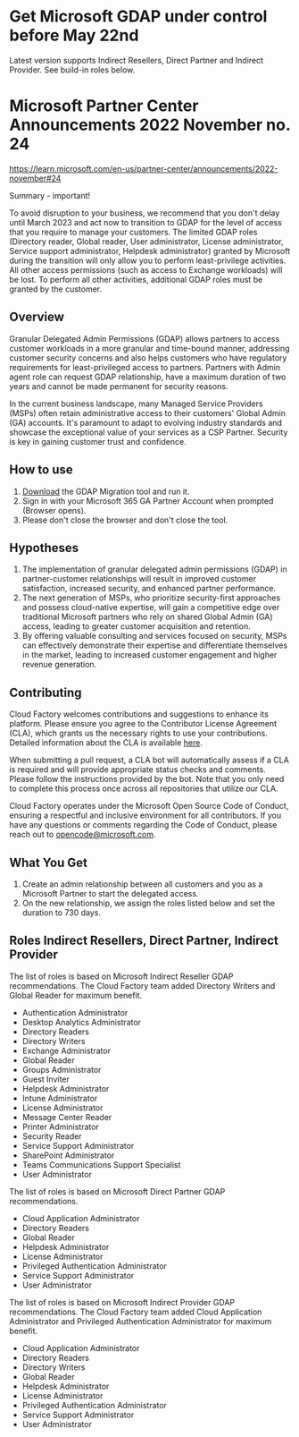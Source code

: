 # Get Microsoft GDAP under control before May 22nd
Latest version supports Indirect Resellers, Direct Partner and Indirect Provider. See build-in roles below.

# Microsoft Partner Center Announcements 2022 November no. 24 
https://learn.microsoft.com/en-us/partner-center/announcements/2022-november#24

Summary - important!

To avoid disruption to your business, we recommend that you don't delay until March 2023 and act now to transition to GDAP for the level of access that you require to manage your customers. The limited GDAP roles (Directory reader, Global reader, User administrator, License administrator, Service support administrator, Helpdesk administrator) granted by Microsoft during the transition will only allow you to perform least-privilege activities. All other access permissions (such as access to Exchange workloads) will be lost. To perform all other activities, additional GDAP roles must be granted by the customer.

## Overview
Granular Delegated Admin Permissions (GDAP) allows partners to access customer workloads in a more granular and time-bound manner, addressing customer security concerns and also helps customers who have regulatory requirements for least-privileged access to partners. Partners with Admin agent role can request GDAP relationship, have a maximum duration of two years and cannot be made permanent for security reasons.

In the current business landscape, many Managed Service Providers (MSPs) often retain administrative access to their customers' Global Admin (GA) accounts. It's paramount to adapt to evolving industry standards and showcase the exceptional value of your services as a CSP Partner. Security is key in gaining customer trust and confidence.

## How to use
1. [Download](https://github.com/cloudfactorydk/GDAPMigrationTool/releases) the GDAP Migration tool and run it.
2. Sign in with your Microsoft 365 GA Partner Account when prompted (Browser opens).
3. Please don't close the browser and don't close the tool.

## Hypotheses
1. The implementation of granular delegated admin permissions (GDAP) in partner-customer relationships will result in improved customer satisfaction, increased security, and enhanced partner performance.
2. The next generation of MSPs, who prioritize security-first approaches and possess cloud-native expertise, will gain a competitive edge over traditional Microsoft partners who rely on shared Global Admin (GA) access, leading to greater customer acquisition and retention.
3. By offering valuable consulting and services focused on security, MSPs can effectively demonstrate their expertise and differentiate themselves in the market, leading to increased customer engagement and higher revenue generation.

## Contributing
Cloud Factory welcomes contributions and suggestions to enhance its platform. Please ensure you agree to the Contributor License Agreement (CLA), which grants us the necessary rights to use your contributions. Detailed information about the CLA is available [here](https://cla.opensource.microsoft.com).

When submitting a pull request, a CLA bot will automatically assess if a CLA is required and will provide appropriate status checks and comments. Please follow the instructions provided by the bot. Note that you only need to complete this process once across all repositories that utilize our CLA.

Cloud Factory operates under the Microsoft Open Source Code of Conduct, ensuring a respectful and inclusive environment for all contributors. If you have any questions or comments regarding the Code of Conduct, please reach out to opencode@microsoft.com.

## What You Get
1. Create an admin relationship between all customers and you as a Microsoft Partner to start the delegated access.
2. On the new relationship, we assign the roles listed below and set the duration to 730 days.

## Roles Indirect Resellers, Direct Partner, Indirect Provider

The list of roles is based on Microsoft Indirect Reseller GDAP recommendations. The Cloud Factory team added Directory Writers and Global Reader for maximum benefit.

* Authentication Administrator
* Desktop Analytics Administrator
* Directory Readers
* Directory Writers
* Exchange Administrator
* Global Reader
* Groups Administrator
* Guest Inviter
* Helpdesk Administrator
* Intune Administrator
* License Administrator
* Message Center Reader
* Printer Administrator
* Security Reader
* Service Support Administrator
* SharePoint Administrator
* Teams Communications Support Specialist
* User Administrator

The list of roles is based on Microsoft Direct Partner GDAP recommendations. 

* Cloud Application Administrator
* Directory Readers
* Global Reader
* Helpdesk Administrator
* License Administrator
* Privileged Authentication Administrator
* Service Support Administrator
* User Administrator

The list of roles is based on Microsoft Indirect Provider GDAP recommendations. The Cloud Factory team added Cloud Application Administrator and Privileged Authentication Administrator for maximum benefit. 

* Cloud Application Administrator
* Directory Readers
* Directory Writers
* Global Reader
* Helpdesk Administrator
* License Administrator
* Privileged Authentication Administrator
* Service Support Administrator
* User Administrator



